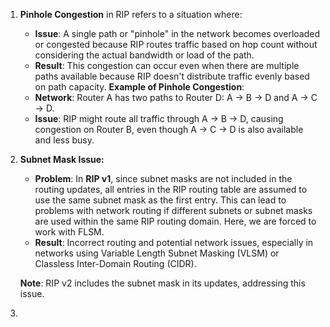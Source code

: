 1. **Pinhole Congestion** in RIP refers to a situation where:
	- **Issue**: A single path or "pinhole" in the network becomes overloaded or congested because RIP routes traffic based on hop count without considering the actual bandwidth or load of the path.
	- **Result**: This congestion can occur even when there are multiple paths available because RIP doesn't distribute traffic evenly based on path capacity.
	**Example of Pinhole Congestion**:
	- **Network**: Router A has two paths to Router D: A → B → D and A → C → D.
	- **Issue**: RIP might route all traffic through A → B → D, causing congestion on Router B, even though A → C → D is also available and less busy.

2. **Subnet Mask Issue:** 
	- **Problem**: In **RIP v1**, since subnet masks are not included in the routing updates, all entries in the RIP routing table are assumed to use the same subnet mask as the first entry. This can lead to problems with network routing if different subnets or subnet masks are used within the same RIP routing domain. Here, we are forced to work with FLSM.
	- **Result**: Incorrect routing and potential network issues, especially in networks using Variable Length Subnet Masking (VLSM) or Classless Inter-Domain Routing (CIDR).

	**Note**: RIP v2 includes the subnet mask in its updates, addressing this issue.

3. 